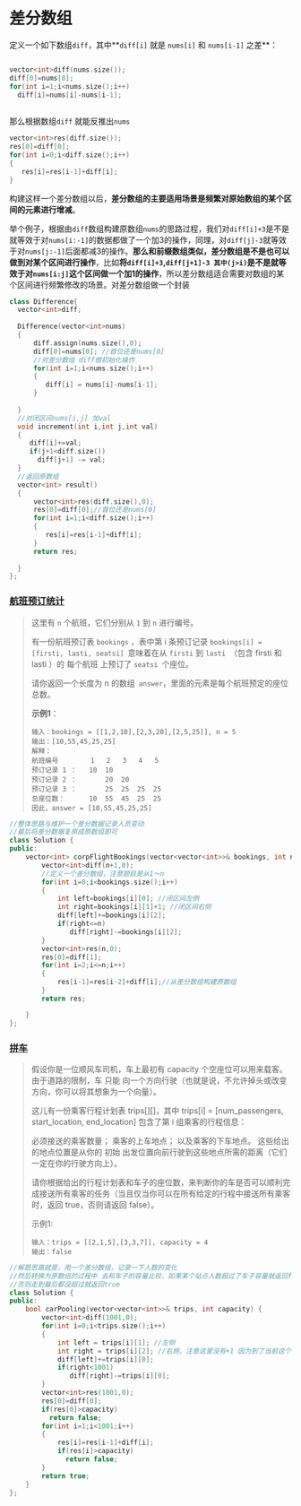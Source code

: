 # 差分数组

定义一个如下数组`diff`，其中**`diff[i]` 就是 `nums[i]` 和 `nums[i-1]` 之差**：

```cpp

vector<int>diff(nums.size());
diff[0]=nums[0];
for(int i=1;i<nums.size();i++)
  diff[i]=nums[i]-nums[i-1];
  
```

那么根据数组`diff` 就能反推出`nums`

```cpp
vector<int>res(diff.size());
res[0]=diff[0];
for(int i=0;i<diff.size();i++)
{
   res[i]=res[i-1]+diff[i];
}
```

构建这样一个差分数组以后，**差分数组的主要适用场景是频繁对原始数组的某个区间的元素进行增减**。

举个例子，根据由`diff`数组构建原数组`nums`的思路过程，我们对`diff[i]+3`是不是就等效于对`nums[i:-1]`的数据都做了一个加3的操作，同理，对`diff[j]-3`就等效于对`nums[j:-1]`后面都减3的操作。**那么和前缀数组类似，差分数组是不是也可以做到对某个区间进行操作**，比如**将`diff[i]+3`,`diff[j+1]-3 其中(j>i)`是不是就等效于对`nums[i:j]`这个区间做一个加1的操作**，所以差分数组适合需要对数组的某个区间进行频繁修改的场景。对差分数组做一个封装

```cpp
class Difference{
  vector<int>diff;
  
  Difference(vector<int>nums)
  {
      diff.assign(nums.size(),0);
      diff[0]=nums[0]; //首位还是nums[0]
      //对差分数组 diff做初始化操作
      for(int i=1;i<nums.size();i++)
      {
         diff[i] = nums[i]-nums[i-1];
      }
    
  }
  //对闭区间nums[i,j] 加val
  void increment(int i,int j,int val)
  {
     diff[i]+=val;
     if(j+1<diff.size())
       diff[j+1] -= val;
  }
  //返回原数组
  vector<int> result()
  {
      vector<int>res(diff.size(),0);
      res[0]=diff[0];//首位还是nums[0]
      for(int i=1;i<diff.size();i++)
      {
         res[i]=res[i-1]+diff[i];
      }
      return res;
      
  }
};
```

### [航班预订统计](https://leetcode-cn.com/problems/corporate-flight-bookings/)

> 这里有 `n` 个航班，它们分别从 `1` 到 `n` 进行编号。
>
> 有一份航班预订表 `bookings` ，表中第 i 条预订记录 `bookings[i] = [firsti, lasti, seatsi] `意味着在从 `firsti` 到 `lasti `（包含 firsti 和 lasti ）的 每个航班 上预订了 `seatsi `个座位。
>
> 请你返回一个长度为 n 的数组` answer`，里面的元素是每个航班预定的座位总数。
>
> **示例1**：
>
> ```
> 输入：bookings = [[1,2,10],[2,3,20],[2,5,25]], n = 5
> 输出：[10,55,45,25,25]
> 解释：
> 航班编号        1   2   3   4   5
> 预订记录 1 ：   10  10
> 预订记录 2 ：       20  20
> 预订记录 3 ：       25  25  25  25
> 总座位数：      10  55  45  25  25
> 因此，answer = [10,55,45,25,25]
> ```

```cpp
//整体思路与维护一个差分数据记录人员变动
//最后将差分数据复原成原数组即可
class Solution {
public:
    vector<int> corpFlightBookings(vector<vector<int>>& bookings, int n) {
        vector<int>diff(n+1,0);
        //定义一个差分数组，注意题目是从1～n 
        for(int i=0;i<bookings.size();i++)
        {
            int left=bookings[i][0]; //闭区间左侧
            int right=bookings[i][1]+1; //闭区间右侧
            diff[left]+=bookings[i][2]; 
            if(right<=n)
               diff[right]-=bookings[i][2];
        }
        vector<int>res(n,0);
        res[0]=diff[1];
        for(int i=2;i<=n;i++)
        {
            res[i-1]=res[i-2]+diff[i];//从差分数组构建原数组
        }
        return res;

    }
};
```

### [拼车](https://leetcode-cn.com/problems/car-pooling/)

> 假设你是一位顺风车司机，车上最初有 capacity 个空座位可以用来载客。由于道路的限制，车 只能 向一个方向行驶（也就是说，不允许掉头或改变方向，你可以将其想象为一个向量）。
>
> 这儿有一份乘客行程计划表 trips[][]，其中 trips[i] = [num_passengers, start_location, end_location] 包含了第 i 组乘客的行程信息：
>
> 必须接送的乘客数量；
> 乘客的上车地点；
> 以及乘客的下车地点。
> 这些给出的地点位置是从你的 初始 出发位置向前行驶到这些地点所需的距离（它们一定在你的行驶方向上）。
>
> 请你根据给出的行程计划表和车子的座位数，来判断你的车是否可以顺利完成接送所有乘客的任务（当且仅当你可以在所有给定的行程中接送所有乘客时，返回 true，否则请返回 false）。
>
> 示例1:
>
> ```
> 输入：trips = [[2,1,5],[3,3,7]], capacity = 4
> 输出：false
> ```

```cpp
//解题思路就是，用一个差分数组，记录一下人数的变化
//然后转换为原数组的过程中 去和车子的容量比较，如果某个站点人数超过了车子容量就返回false
//否则走到最后都没超过就返回true
class Solution {
public:
    bool carPooling(vector<vector<int>>& trips, int capacity) {
        vector<int>diff(1001,0);
        for(int i=0;i<trips.size();i++)
        {
            int left = trips[i][1]; //左侧
            int right = trips[i][2]; //右侧，注意这里没有+1 因为到了当前这个点人就已经下了
            diff[left]+=trips[i][0];
            if(right<1001)
               diff[right]-=trips[i][0];
        }
        vector<int>res(1001,0);
        res[0]=diff[0];
        if(res[0]>capacity)
          return false;
        for(int i=1;i<1001;i++)
        {
            res[i]=res[i-1]+diff[i];
            if(res[i]>capacity)
              return false;
        }
        return true;
    }
};
```

